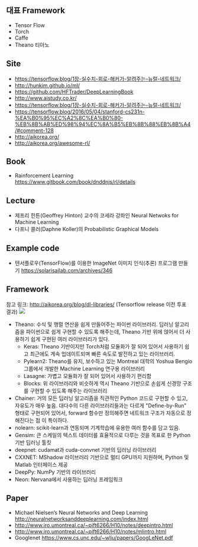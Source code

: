 ## 대표 Framework
- Tensor Flow
- Torch
- Caffe
- Theano 티아노

## Site
- https://tensorflow.blog/1장-실수치-회로-해커가-알려주는-뉴럴-네트워크/
- http://hunkim.github.io/ml/
- https://github.com/HFTrader/DeepLearningBook
- http://www.aistudy.co.kr/
- https://tensorflow.blog/1장-실수치-회로-해커가-알려주는-뉴럴-네트워크/
- https://tensorflow.blog/2016/05/04/stanford-cs231n-%EA%B0%95%EC%A2%8C%EA%B0%80-%EB%8B%AB%ED%98%94%EC%8A%B5%EB%8B%88%EB%8B%A4/#comment-128
- http://aikorea.org/
- http://aikorea.org/awesome-rl/

## Book
- Rainforcement Learning https://www.gitbook.com/book/dnddnjs/rl/details

## Lecture
- 제프리 힌튼(Geoffrey Hinton) 교수의 코세라 강좌인 Neural Netwoks for Machine Learning
- 다프니 콜러(Daphne Koller)의 Probabilistic Graphical Models

## Example code
- 텐서플로우(TensorFlow)를 이용한 ImageNet 이미지 인식(추론) 프로그램 만들기 https://solarisailab.com/archives/346

## Framework
참고 링크: http://aikorea.org/blog/dl-libraries/ (Tensorflow release 이전 투표 결과)
![](https://raw.githubusercontent.com/aikorea/aikorea.github.io/9d063d4221aaf88a7d64c71340f3962bdd6f31ef/images/DL_lib_vote.PNG)
- Theano: 수식 및 행렬 연산을 쉽게 만들어주는 파이썬 라이브러리. 딥러닝 알고리즘을 파이썬으로 쉽게 구현할 수 있도록 해주는데, Theano 기반 위에 얹어서 더 사용하기 쉽게 구현된 여러 라이브러리가 있다.
  - Keras: Theano 기반이지만 Torch처럼 모듈화가 잘 되어 있어서 사용하기 쉽고 최근에도 계속 업데이트되며 빠른 속도로 발전하고 있는 라이브러리.
  - Pylearn2: Theano를 유지, 보수하고 있는 Montreal 대학의 Yoshua Bengio 그룹에서 개발한 Machine Learning 연구용 라이브러리
  - Lasagne: 가볍고 모듈화가 잘 되어 있어서 사용하기 편리함
  - Blocks: 위 라이브러리와 비슷하게 역시 Theano 기반으로 손쉽게 신경망 구조를 구현할 수 있도록 해주는 라이브러리
- Chainer: 거의 모든 딥러닝 알고리즘을 직관적인 Python 코드로 구현할 수 있고, 자유도가 매우 높음. 대다수의 다른 라이브러리들과는 다르게 "Define-by-Run" 형태로 구현되어 있어서, forward 함수만 정의해주면 네트워크 구조가 자동으로 정해진다는 점 이 특이하다.
- nolearn: scikit-learn과 연동되며 기계학습에 유용한 여러 함수를 담고 있음.
- Gensim: 큰 스케일의 텍스트 데이터를 효율적으로 다루는 것을 목표로 한 Python 기반 딥러닝 툴킷
- deepnet: cudamat과 cuda-convnet 기반의 딥러닝 라이브러리
- CXXNET: MShadow 라이브러리 기반으로 멀티 GPU까지 지원하며, Python 및 Matlab 인터페이스 제공
- DeepPy: NumPy 기반의 라이브러리
- Neon: Nervana에서 사용하는 딥러닝 프레임워크

## Paper
- Michael Nielsen’s Neural Networks and Deep Learning http://neuralnetworksanddeeplearning.com/index.html
- http://www.iro.umontreal.ca/~pift6266/H10/notes/deepintro.html
- http://www.iro.umontreal.ca/~pift6266/H10/notes/mlintro.html
- Googlenet https://www.cs.unc.edu/~wliu/papers/GoogLeNet.pdf
